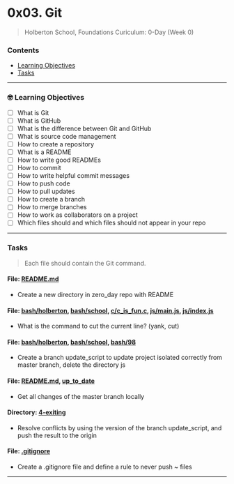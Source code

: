 # 0x03. Git
> Holberton School, Foundations Curiculum: 0-Day (Week 0)

### Contents
- [Learning Objectives](https://github.com/michedomingo/holbertonschool-zero_day/tree/master/0x03-git/#git1)
- [Tasks](https://github.com/michedomingo/holbertonschool-zero_day/tree/master/0x03-git/#tasks)
___
<a name="git1"></a>

### 🤓 Learning Objectives
- [ ] What is Git
- [ ] What is GitHub
- [ ] What is the difference between Git and GitHub
- [ ] What is source code management
- [ ] How to create a repository
- [ ] What is a README
- [ ] How to write good READMEs
- [ ] How to commit
- [ ] How to write helpful commit messages
- [ ] How to push code
- [ ] How to pull updates
- [ ] How to create a branch
- [ ] How to merge branches
- [ ] How to work as collaborators on a project
- [ ] Which files should and which files should not appear in your repo
___
<a name="tasks"></a>
### Tasks
> Each file should contain the Git command.

#### File: [README.md](https://github.com/michedomingo/holbertonschool-zero_day/blob/master/0x03-git/README.md)
- Create a new directory in zero_day repo with README

#### File: [bash/holberton](https://github.com/michedomingo/holbertonschool-zero_day/blob/master/0x03-git/bash/holberton), [bash/school](https://github.com/michedomingo/holbertonschool-zero_day/blob/master/0x03-git/bash/school), [c/c_is_fun.c](https://github.com/michedomingo/holbertonschool-zero_day/blob/master/0x03-git/c/c_is_fun.c), [js/main.js](https://github.com/michedomingo/holbertonschool-zero_day/commit/4f0c75221f130b8cddee9de7df2bb938b53fb410#diff-743e6437b837b3608697cd771b37b2b0), [js/index.js](https://github.com/michedomingo/holbertonschool-zero_day/commit/9c10860c982f3230cb608268b1d0eaba533d1f4b#diff-743e6437b837b3608697cd771b37b2b0)
- What is the command to cut the current line? (yank, cut)

#### File: [bash/holberton](https://github.com/michedomingo/holbertonschool-zero_day/blob/master/0x03-git/bash/holberton), [bash/school](https://github.com/michedomingo/holbertonschool-zero_day/blob/master/0x03-git/bash/school), [bash/98](https://github.com/michedomingo/holbertonschool-zero_day/blob/master/0x03-git/bash/98)
- Create a branch update_script to update project isolated correctly from master branch, delete the directory js

#### File: [README.md](https://github.com/michedomingo/holbertonschool-zero_day/blob/master/0x03-git/README.md), [up_to_date](https://github.com/michedomingo/holbertonschool-zero_day/blob/master/0x03-git/up_to_date)
- Get all changes of the master branch locally

#### Directory: [4-exiting](https://github.com/michedomingo/holbertonschool-zero_day/tree/master/0x03-git)
- Resolve conflicts by using the version of the branch update_script, and push the result to the origin

#### File: [.gitignore](https://github.com/michedomingo/holbertonschool-zero_day/blob/master/0x03-git/.gitignore)
- Create a .gitignore file and define a rule to never push ~ files
___
